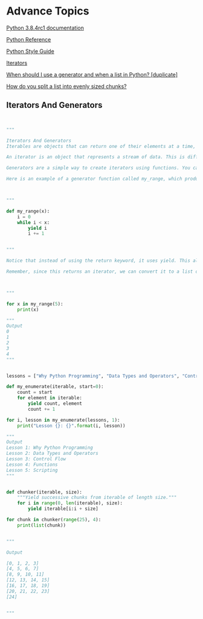 # Advance Topics

[Python 3.8.4rc1 documentation](https://docs.python.org/3/)

[Python Reference](https://www.w3schools.com/python/python_reference.asp)

[Python Style Guide](https://www.python.org/dev/peps/pep-0008/#tabs-or-spaces)

[Iterators](https://docs.python.org/3/tutorial/classes.html#iterators)

[When should I use a generator and when a list in Python? [duplicate]](https://softwareengineering.stackexchange.com/questions/290231/when-should-i-use-a-generator-and-when-a-list-in-python/290235)

[How do you split a list into evenly sized chunks?](https://stackoverflow.com/questions/312443/how-do-you-split-a-list-into-evenly-sized-chunks)

## Iterators And Generators


```python


"""

Iterators And Generators
Iterables are objects that can return one of their elements at a time, such as a list. Many of the built-in functions we’ve used so far, like 'enumerate,' return an iterator.

An iterator is an object that represents a stream of data. This is different from a list, which is also an iterable, but is not an iterator because it is not a stream of data.

Generators are a simple way to create iterators using functions. You can also define iterators using classes.

Here is an example of a generator function called my_range, which produces an iterator that is a stream of numbers from 0 to (x - 1).



"""

def my_range(x):
    i = 0
    while i < x:
        yield i
        i += 1


"""

Notice that instead of using the return keyword, it uses yield. This allows the function to return values one at a time, and start where it left off each time it’s called. This yield keyword is what differentiates a generator from a typical function.

Remember, since this returns an iterator, we can convert it to a list or iterate through it in a loop to view its contents. For example, this code:



"""

for x in my_range(5):
    print(x)

"""
Output
0
1
2
3
4
"""


lessons = ["Why Python Programming", "Data Types and Operators", "Control Flow", "Functions", "Scripting"]

def my_enumerate(iterable, start=0):
    count = start
    for element in iterable:
        yield count, element
        count += 1

for i, lesson in my_enumerate(lessons, 1):
    print("Lesson {}: {}".format(i, lesson))

"""
Output
Lesson 1: Why Python Programming
Lesson 2: Data Types and Operators
Lesson 3: Control Flow
Lesson 4: Functions
Lesson 5: Scripting
"""


def chunker(iterable, size):
    """Yield successive chunks from iterable of length size."""
    for i in range(0, len(iterable), size):
        yield iterable[i:i + size]

for chunk in chunker(range(25), 4):
    print(list(chunk))


"""

Output

[0, 1, 2, 3]
[4, 5, 6, 7]
[8, 9, 10, 11]
[12, 13, 14, 15]
[16, 17, 18, 19]
[20, 21, 22, 23]
[24]


"""


```

